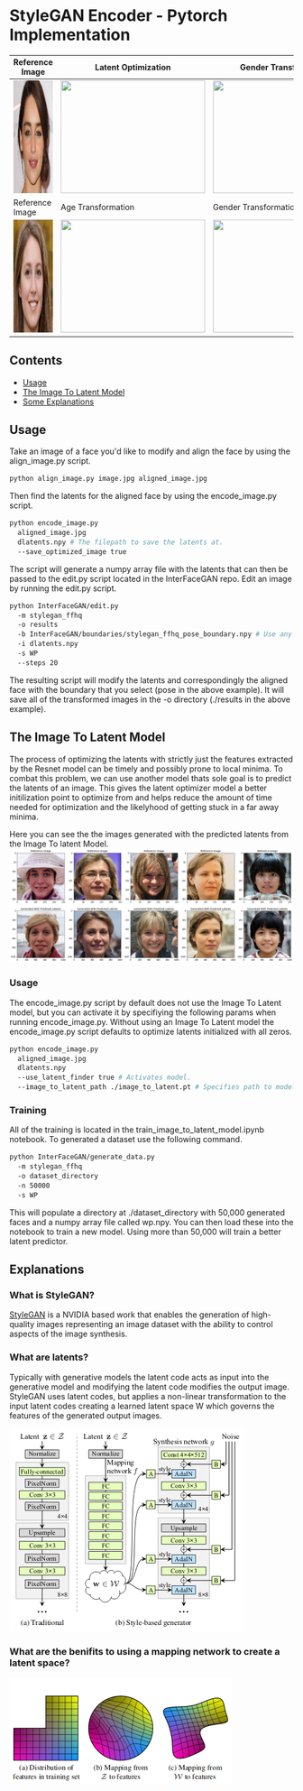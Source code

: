 # StyleGAN Encoder - Pytorch Implementation
| Reference Image  | Latent Optimization  | Gender Transformation  | Pose Transformation  |
|---|---|---|---|
| <img src="assets/images/test_01/test_01.png" width="256px" height="200px">  | <img src="assets/images/test_01/test_01_optimization.gif" width="256px" height="200px">  | <img src="assets/images/test_01/gender/test_01_w_to_m.gif" width="256px" height="200px">  | <img src="assets/images/test_01/pose/test_01_pose.gif" width="256px" height="200px">  |
|Reference Image | Age Transformation | Gender Transformation | Glasses Transformation |
| <img src="assets/images/test_02/test_02.jpg" width="256px" height="200px">  | <img src="assets/images/test_02/age/test_02_age.gif" width="256px" height="200px">  | <img src="assets/images/test_02/gender/test_02_gender.gif" width="256px" height="200px">  | <img src="assets/images/test_02/glasses/test_02_glasses.gif" width="256px" height="200px">  |

## Contents
- [Usage](#usage)
- [The Image To Latent Model](#the-image-to-latent-model)
- [Some Explanations](#explanations)

## Usage
Take an image of a face you'd like to modify and align the face by using the align_image.py script.

```bash
python align_image.py image.jpg aligned_image.jpg

```

Then find the latents for the aligned face by using the encode_image.py script.
```bash
python encode_image.py
  aligned_image.jpg
  dlatents.npy # The filepath to save the latents at.
  --save_optimized_image true
```

The script will generate a numpy array file with the latents that can then be passed to the edit.py script located in the InterFaceGAN repo. Edit an image by running the edit.py script.
```bash
python InterFaceGAN/edit.py
  -m stylegan_ffhq
  -o results
  -b InterFaceGAN/boundaries/stylegan_ffhq_pose_boundary.npy # Use any of the boundaries found in the InterFaceGAN repo.
  -i dlatents.npy
  -s WP
  --steps 20
```
The resulting script will modify the latents and correspondingly the aligned face with the boundary that you select (pose in the above example). It will save all of the transformed images in the -o directory (./results in the above example).

## The Image To Latent Model
The process of optimizing the latents with strictly just the features extracted by the Resnet model can be timely and possibly prone to local minima. To combat this problem, we can use another model thats sole goal is to predict the latents of an image. This gives the latent optimizer model a better initilization point to optimize from and helps reduce the amount of time needed for optimization and the likelyhood of getting stuck in a far away minima.

Here you can see the the images generated with the predicted latents from the Image To latent Model.
<img src="assets/images/image_to_latent_predictions.png">

### Usage
The encode_image.py script by default does not use the Image To Latent model, but you can activate it by specifiying the following params when running encode_image.py. Without using an Image To Latent model the encode_image.py script defaults to optimize latents initialized with all zeros.
```bash
python encode_image.py
  aligned_image.jpg
  dlatents.npy
  --use_latent_finder true # Activates model.
  --image_to_latent_path ./image_to_latent.pt # Specifies path to model.
```

### Training
All of the training is located in the train_image_to_latent_model.ipynb notebook. To generated a dataset use the following command.
```bash
python InterFaceGAN/generate_data.py
  -m stylegan_ffhq
  -o dataset_directory
  -n 50000
  -s WP
```
This will populate a directory at ./dataset_directory with 50,000 generated faces and a numpy array file called wp.npy. You can then load these into the notebook to train a new model. Using more than 50,000 will train a better latent predictor.

## Explanations

### What is StyleGAN?
[StyleGAN](https://github.com/NVlabs/stylegan) is a NVIDIA based work that enables the generation of high-quality images representing an image dataset with the ability to control aspects of the image synthesis.

### What are latents?
Typically with generative models the latent code acts as input into the generative model and modifying the latent code modifies the output image. StyleGAN uses latent codes, but applies a non-linear transformation to the input latent codes creating a learned latent space W which governs the features of the generated output images.

<img src="assets/images/latent_difference.png">

### What are the benifits to using a mapping network to create a latent space?

<img src="assets/images/latent_benefits.png">
